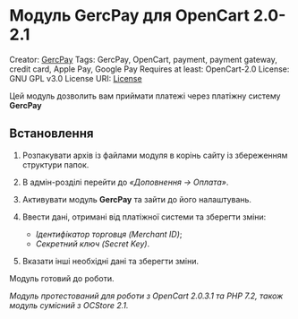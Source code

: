 # Модуль GercPay для OpenCart 2.0-2.1

Creator: [GercPay](https://gercpay.com.ua)
Tags: GercPay, OpenСart, payment, payment gateway, credit card, Apple Pay, Google Pay
Requires at least: OpenCart-2.0
License: GNU GPL v3.0
License URI: [License](https://opensource.org/licenses/GPL-3.0)

Цей модуль дозволить вам приймати платежі через платіжну систему **GercPay**

## Встановлення

1. Розпакувати архів із файлами модуля в корінь сайту із збереженням структури папок.

2. В адмін-розділі перейти до *«Доповнення -> Оплата»*.

3. Активувати модуль **GercPay** та зайти до його налаштувань.

4. Ввести дані, отримані від платіжної системи та зберегти зміни:
   - *Ідентифікатор торговця (Merchant ID)*;
   - *Секретний ключ (Secret Key)*.

5. Вказати інші необхідні дані та зберегти зміни.

Модуль готовий до роботи.

*Модуль протестований для роботи з OpenCart 2.0.3.1 та PHP 7.2, також модуль сумісний з OCStore 2.1.*


